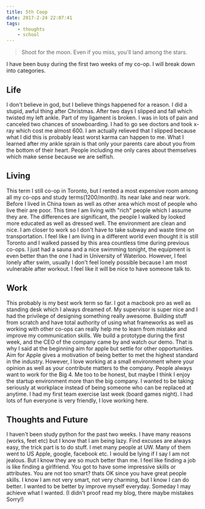 ```yaml
---
title: 5th Coop
date: 2017-2-24 22:07:41
tags: 
    - thoughts 
    - school
---
```


> Shoot for the moon. Even if you miss, you'll land among the stars.

I have been busy during the first two weeks of my co-op. I will break down into categories.

## Life

I don't believe in god, but I believe things happened for a reason. I did a stupid, awful thing after Christmas. After two days I slipped and fall which twisted my left ankle. Part of my ligament is broken. I was in lots of pain and canceled two chances of snowboarding. I had to go see doctors and took x-ray which cost me almost 600. I am actually relieved that I slipped because what I did this is probably least worst karma can happen to me. What I learned after my ankle sprain is that only your parents care about you from the bottom of their heart. People including me only cares about themselves which make sense because we are selfish. 

## Living
This term I still co-op in Toronto, but I rented a most expensive room among all my co-ops and study terms(1200/month). Its near lake and near work. Before I lived in China town as well as other area which most of people who live their are poor. This time I am living with "rich" people which I assume they are. The differences are significant, the people I walked by looked more educated as well as dressed well. The environment are clean and nice. I am closer to work so I don't have to take subway and waste time on transportation. I feel like I am living in a different world even thought it is still Toronto and I walked passed by this area countless time during previous co-ops. I just had a sauna and a nice swimming tonight, the equipment is even better than the one I had in University of Waterloo. However, I feel lonely after swim, usually I don't feel lonely possible because I am most vulnerable after workout. I feel like it will be nice to have someone talk to.

## Work
This probably is my best work term so far. I got a macbook pro as well as standing desk which I always dreamed of. My supervisor is super nice and I had the privilege of designing something really awesome. Building stuff from scratch and have total authority of using what frameworks as well as working with other co-ops can really help me to learn from mistake and improve my communication skills. We build a prototype during the first week, and the CEO of the company came by and watch our demo. That is why I said at the beginning aim for apple but settle for other opportunities. Aim for Apple gives a motivation of being better to met the highest standard in the industry. However, I love working at a small environment where your opinion as well as your contribute matters to the company. People always want to work for the Big 4. Me too to be honest, but maybe I think I enjoy the startup environment more than the big company. I wanted to be taking seriously at workplace instead of being someone who can be replaced at anytime. I had my first team exercise last week (board games night). I had lots of fun everyone is very friendly, I love working here. 

## Thoughts and Future
I haven't been study python for the past two weeks. I have many reasons (works, feet etc) but I know that I am being lazy. Find excuses are always easy, the trick part is to do stuff. I met many people at UW. Many of them went to US Apple, google, facebook etc. I would be lying if I say I am not jealous. But I know they are so much better than me. I feel like finding a job is like finding a girlfriend. You got to have some impressive skills or attributes. You are not too smart? thats OK since you have great people skills. I know I am not very smart, not very charming, but I know I can do better. I wanted to be better by improve myself everyday. Someday I may achieve what I wanted. (I didn't proof read my blog, there maybe mistakes Sorry!)